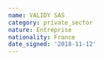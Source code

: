 ```yaml
---
name: VALIDY SAS
category: private_sector
nature: Entreprise
nationality: France
date_signed: '2018-11-12'
---
```

    